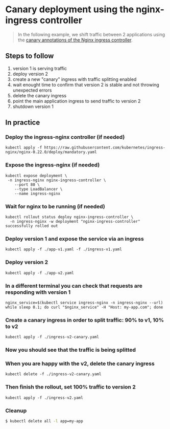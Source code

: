 Canary deployment using the nginx-ingress controller
====================================================

> In the following example, we shift traffic between 2 applications using the
[canary annotations of the Nginx ingress
controller](https://kubernetes.github.io/ingress-nginx/user-guide/nginx-configuration/annotations/#canary).

## Steps to follow

1. version 1 is serving traffic
1. deploy version 2
1. create a new "canary" ingress with traffic splitting enabled
1. wait enought time to confirm that version 2 is stable and not throwing
   unexpected errors
1. delete the canary ingress
1. point the main application ingress to send traffic to version 2
1. shutdown version 1

## In practice

### Deploy the ingress-nginx controller (if needed)

```
kubectl apply -f https://raw.githubusercontent.com/kubernetes/ingress-nginx/nginx-0.22.0/deploy/mandatory.yaml
```

### Expose the ingress-nginx (if needed)

```
kubectl expose deployment \
 -n ingress-nginx nginx-ingress-controller \
    --port 80 \
    --type LoadBalancer \
    --name ingress-nginx
```

### Wait for nginx to be running (if needed)

```
kubectl rollout status deploy nginx-ingress-controller \
  -n ingress-nginx -w deployment "nginx-ingress-controller" successfully rolled out
```

### Deploy version 1 and expose the service via an ingress

```
kubectl apply -f ./app-v1.yaml -f ./ingress-v1.yaml
```

### Deploy version 2

```
kubectl apply -f ./app-v2.yaml
```

### In a different terminal you can check that requests are responding with version 1

```
nginx_service=$(kubectl service ingress-nginx -n ingress-nginx --url)
while sleep 0.1; do curl "$nginx_service" -H "Host: my-app.com"; done
```

### Create a canary ingress in order to split traffic: 90% to v1, 10% to v2

```
kubectl apply -f ./ingress-v2-canary.yaml
```

### Now you should see that the traffic is being splitted

### When you are happy with the v2, delete the canary ingress

```
kubectl delete -f ./ingress-v2-canary.yaml
```

### Then finish the rollout, set 100% traffic to version 2

```
kubectl apply -f ./ingress-v2.yaml
```

### Cleanup

```bash
$ kubectl delete all -l app=my-app
```
